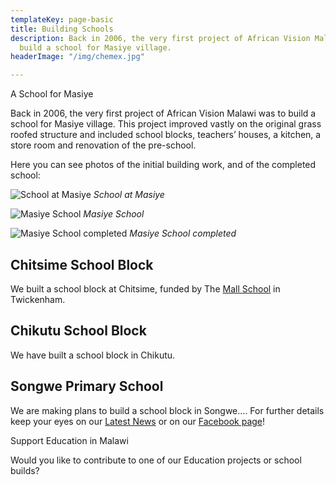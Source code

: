 ```yaml
---
templateKey: page-basic
title: Building Schools
description: Back in 2006, the very first project of African Vision Malawi was to
  build a school for Masiye village.
headerImage: "/img/chemex.jpg"

---
```

A School for Masiye

Back in 2006, the very first project of African Vision Malawi was to build a school for Masiye village. This project improved vastly on the original grass roofed structure and included school blocks, teachers’ houses, a kitchen, a store room and renovation of the pre-school.

Here you can see photos of the initial building work, and of the completed school:

![School at Masiye](/img/massiye-school/01-building_the_teachers_houses_.jpg)
_School at Masiye_

![Masiye School](/img/massiye-school/02-IMG_6639.jpg)
_Masiye School_

![Masiye School completed](/img/massiye-school/03-IMG_6638.jpg)
_Masiye School completed_


## Chitsime School Block

We built a school block at Chitsime, funded by The [Mall School](https://www.themallschool.org.uk/) in Twickenham.

## Chikutu School Block

We have built a school block in Chikutu.

## Songwe Primary School

We are making plans to build a school block in Songwe…. For further details keep your eyes on our [Latest News](/news/) or on our [Facebook page](https://www.facebook.com/africanvision/)!

Support Education in Malawi

Would you like to contribute to one of our Education projects or school builds?